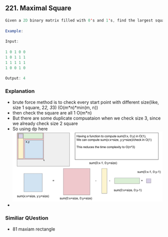 ## 221. Maximal Square
```java
Given a 2D binary matrix filled with 0's and 1's, find the largest square containing only 1's and return its area.

Example:

Input: 

1 0 1 0 0
1 0 1 1 1
1 1 1 1 1
1 0 0 1 0

Output: 4

```

### Explanation
- brute force method is to check every start point with different size(like, size 1 square, 2*2, 3*3) (O(m*n)*min(m, n))
- then check the square are all 1 O(m*n)
- But there are some duplicate compuataion when we check size 3, since we already check size 2 square
- So using dp here
![](images/dp1.png)
-
### Similiar QUestion
- 81 maxiam rectangle
